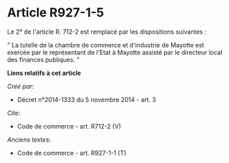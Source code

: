 # Article R927-1-5

Le 2° de l'article R. 712-2 est remplacé par les dispositions suivantes : 

" La tutelle de la chambre de commerce et d'industrie de Mayotte est exercée par le représentant de l'Etat à Mayotte assisté
par le directeur local des finances publiques. "

**Liens relatifs à cet article**

_Créé par_:

  - Décret n°2014-1333 du 5 novembre 2014 - art. 3

_Cite_:

  - Code de commerce - art. R712-2 (V)

_Anciens textes_:

  - Code de commerce - art. R927-1-1 (T)
